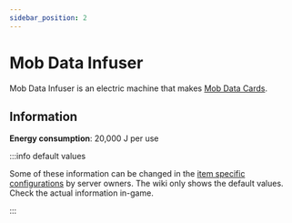 ```yaml
---
sidebar_position: 2
---
```


# Mob Data Infuser

Mob Data Infuser is an electric machine that makes [Mob Data Cards](/infinity-expansion-2/mob-simulation/card).

## Information

**Energy consumption**: 20,000 J per use

:::info default values

Some of these information can be changed in the [item specific configurations](/infinity-expansion-2/config/items) by server owners. The wiki only shows the default values. Check the actual information in-game.

:::
